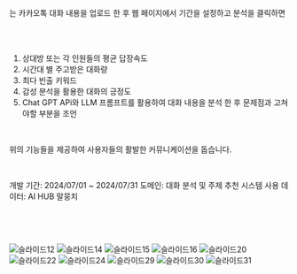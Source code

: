 는 카카오톡 대화 내용을 업로드 한 후 웹 페이지에서 기간을 설정하고 분석을 클릭하면 
&nbsp;

&nbsp;

1. 상대방 또는 각 인원들의 평균 답장속도
2. 시간대 별 주고받은 대화량
3. 최다 빈출 키워드 
4. 감성 분석을 활용한 대화의 긍정도
5. Chat GPT APi와 LLM 프롬프트를 활용하여 대화 내용을 분석 한 후 문제점과 고쳐야할 부분을 조언
&nbsp;

&nbsp;

위의 기능들을 제공하여 사용자들의 활발한 커뮤니케이션을 돕습니다.
&nbsp;

&nbsp;

개발 기간: 2024/07/01 ~ 2024/07/31
도메인: 대화 분석 및 주제 추천 시스템
사용 데이터: AI HUB 말뭉치
&nbsp;

&nbsp;

&nbsp;

![슬라이드12](https://github.com/user-attachments/assets/bf0916f4-8a37-4c9d-a66e-1a8e3f84ec47)
![슬라이드14](https://github.com/user-attachments/assets/d3e92cef-2057-433b-9843-722521c25fb7)
![슬라이드15](https://github.com/user-attachments/assets/b9824c87-fc9f-440a-98d8-9fe7edd6e738)
![슬라이드16](https://github.com/user-attachments/assets/0e6aa520-9ff0-46ba-861b-9c2ffedd91d5)
![슬라이드20](https://github.com/user-attachments/assets/8da23d9c-5ece-4335-814b-c9e42fd25c37)
![슬라이드22](https://github.com/user-attachments/assets/5778cf25-0cf2-4c48-9c45-a38973d64818)
![슬라이드24](https://github.com/user-attachments/assets/eed3a9a4-89eb-411a-b2a9-a108bb96cd78)
![슬라이드29](https://github.com/user-attachments/assets/718af208-6f87-4889-bb14-f9b5f38f1963)
![슬라이드30](https://github.com/user-attachments/assets/cf631f51-5ce4-4c04-bb1a-e72e6f8cd131)
![슬라이드31](https://github.com/user-attachments/assets/4d8e36e8-b59d-4e49-94ba-c224da53c786)
